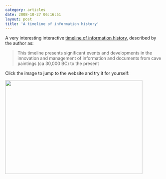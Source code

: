 ```yaml
---
category: articles
date: 2008-10-27 06:16:51
layout: post
title: 'A timeline of information history'
---
```


<p>A very interesting interactive <a href="http://www.mkbergman.com/?page_id=327">timeline of information history</a>, described by the author as:</p>

<blockquote>This timeline presents significant events and developments in the innovation and management of information and documents from cave paintings (ca 30,000 BC) to the present</blockquote>

<p>Click the image to jump to the website and try it for yourself:</p>

<p><a href="http://www.mkbergman.com/?page_id=327"><img width="440" height="300" src="https://cdn.joaobordalo.com/images/static/blog/info_timeline.png"></a></p>
